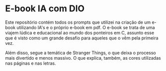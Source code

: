 # E-book IA com DIO
Este repositório contém todos os prompts que utilizei na criação de um e-book utilizando IA's e o próprio e-book em pdf.
O e-book se trata de uma viajem lúdica e educacional ao mundo dos ponteiros em C, assunto esse que é visto como um grande desafio
para aqueles que o vêm pela primeira vez. 

Além disso, segue a temática de Stranger Things, o que deixa o processo mais divertido e menos massivo. O que explica, também, as cores 
utilizadas nas páginas e nas letras.
